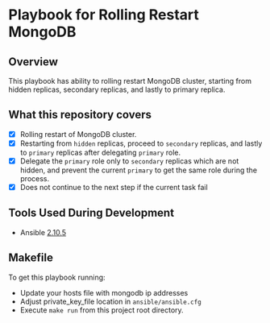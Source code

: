 # Playbook for Rolling Restart MongoDB

## Overview
This playbook has ability to rolling restart MongoDB cluster, starting from hidden replicas, secondary replicas, and lastly to primary replica.

## What this repository covers
- [x] Rolling restart of MongoDB cluster.
- [x] Restarting from `hidden` replicas, proceed to `secondary` replicas, and lastly to `primary` replicas after delegating `primary` role.
- [x] Delegate the `primary` role only to `secondary` replicas which are not hidden, and prevent the current `primary` to get the same role during the process.
- [x] Does not continue to the next step if the current task fail

## Tools Used During Development
- Ansible [2.10.5](https://docs.ansible.com/ansible/latest/roadmap/COLLECTIONS_2_10.html)

## Makefile
To get this playbook running:
- Update your hosts file with mongodb ip addresses
- Adjust private_key_file location in `ansible/ansible.cfg`
- Execute `make run` from this project root directory.